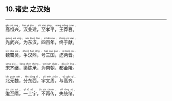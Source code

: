 ## 10.诸史 之汉始
---
<div>

<p>
<ruby><rb> 高祖兴，汉业建，至孝平，王莽篡。 </rb> <rt>gāo  zǔ  xìng ， hàn  yè  jiàn ， zhì  xiào  píng ， wáng  mǎng  cuàn 。</rt></ruby><BR></p>

<p>
<ruby><rb> 光武兴，为东汉，四百年，终于献。 </rb> <rt>guāng  wǔ  xìng ， wèi  dōng  hàn ， sì  bǎi  nián ， zhōng  yú  xiàn 。</rt></ruby><BR></p>

<p>
<ruby><rb> 魏蜀吴，争汉鼎，号三国，迄两晋。 </rb> <rt>wèi  shǔ  wú ， zhēng  hàn  dǐng ， hào  sān  guó ， qì  liǎng  jìn 。</rt></ruby><BR></p>

<p>
<ruby><rb> 宋齐继，梁陈承，为南朝，都金陵。 </rb> <rt>sòng  qí  jì ， liáng  chén  chéng ， wèi  nán  cháo ， dōu  jīn  líng 。</rt></ruby><BR></p>

<p>
<ruby><rb> 北元魏，分东西，宇文周，与高齐。 </rb> <rt>běi  yuán  wèi ， fēn  dōng  xī ， yǔ  wén  zhōu ， yǔ  gāo  qí 。</rt></ruby><BR></p>

<p>
<ruby><rb> 迨至隋，一土宇，不再传，失统绪。 </rb> <rt>dài  zhì  suí ， yī  tǔ  yǔ ， bù  zài  chuán ， shī  tǒng  xù 。</rt></ruby><BR></p>

</div>
